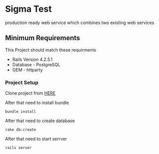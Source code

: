 # Sigma Test

production ready web service which combines two existing web services

## Minimum Requirements

This Project should match these requirments

* Rails Version  4.2.5.1
* Database - PostgreSQL
* GEM - httparty

### Project Setup

Clone project from [HERE](https://github.com/arun61991/sigma.git)

After that need to install bundle 

```
bundle install
```


After that need to create database

```
rake db:create
```


After that need to start serrver

```
rails server
```
